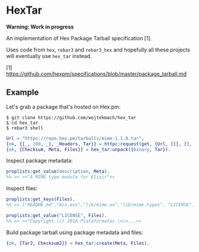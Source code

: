 HexTar
======

**Warning: Work in progress**

An implementation of Hex Package Tarball specification [1].

Uses code from `hex`, `rebar3` and `rebar3_hex` and hopefully all these projects
will eventually use `hex_tar` instead.

[1] <https://github.com/hexpm/specifications/blob/master/package_tarball.md>

Example
-------

Let's grab a package that's hosted on Hex.pm:

```
$ git clone https://github.com/wojtekmach/hex_tar
$ cd hex_tar
$ rebar3 shell
```

```erlang
Url = "https://repo.hex.pm/tarballs/mime-1.1.0.tar",
{ok, {{_, 200, _}, _Headers, Tar}} = httpc:request(get, {Url, []}, [], [{body_format, binary}]),
{ok, {Checksum, Meta, Files}} = hex_tar:unpack({binary, Tar}).
```

Inspect package metadata:

```erlang
proplists:get_value(description, Meta).
%% => <<"A MIME type module for Elixir">>
```

Inspect files:

```erlang
proplists:get_keys(Files).
%% => ["README.md","mix.exs","lib/mime.ex","lib/mime.types", "LICENSE"]

proplists:get_value("LICENSE", Files).
%% => <<"Copyright (c) 2016 Plataformatec.\n\n...>>
```

Build package tarball using package metadata and files:

```erlang
{ok, {Tar2, Checksum2}} = hex_tar:create(Meta, Files).
```
